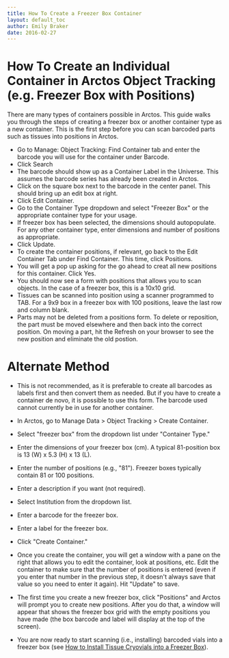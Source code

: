 ```yaml
---
title: How To Create a Freezer Box Container
layout: default_toc
author: Emily Braker
date: 2016-02-27
---
```


# How To Create an Individual Container in Arctos Object Tracking (e.g. Freezer Box with Positions)

There are many types of containers possible in Arctos. This guide walks you through the steps of creating a freezer box or another container type as a new container. This is the first step before you can scan barcoded parts such as tissues into positions in Arctos.

* Go to Manage: Object Tracking: Find Container tab and enter the barcode you will use for the container under Barcode. 
* Click Search
* The barcode should show up as a Container Label in the Universe. This assumes the barcode series has already been created in Arctos.
* Click on the square box next to the barcode in the center panel. This should bring up an edit box at right.
* Click Edit Container.
* Go to the Container Type dropdown and select "Freezer Box" or the appropriate container type for your usage.
* If freezer box has been selected, the dimensions should autopopulate. For any other container type, enter dimensions and number of positions as appropriate.
* Click Update.
* To create the container positions, if relevant, go back to the Edit Container Tab under Find Container. This time, click Positions.
* You will get a pop up asking for the go ahead to creat all new positions for this container. Click Yes.
* You should now see a form with positions that allows you to scan objects. In the case of a freezer box, this is a 10x10 grid. 
* Tissues can be scanned into position using a scanner programmed to TAB. For a 9x9 box in a freezer box with 100 positions, leave the last row and column blank.
* Parts may not be deleted from a positions form. To delete or reposition, the part must be moved elsewhere and then back into the correct position. On moving a part, hit the Refresh on your browser to see the new position and eliminate the old postion.


# Alternate Method
* This is not recommended, as it is preferable to create all barcodes as labels first and then convert them as needed. But if you have to create a container de novo, it is possible to use this form. The barcode used cannot currently be in use for another container. 

* In Arctos, go to Manage Data > Object Tracking > Create Container.

* Select "freezer box" from the dropdown list under "Container Type."

* Enter the dimensions of your freezer box (cm). A typical 81-position box is 13 (W) x 5.3 (H) x 13 (L).

* Enter the number of positions (e.g., "81"). Freezer boxes typically contain 81 or 100 positions.

* Enter a description if you want (not required).

* Select Institution from the dropdown list.

* Enter a barcode for the freezer box.

* Enter a label for the freezer box.

* Click "Create Container."

* Once you create the container, you will get a window with a pane on the right that allows you to edit the container, look at positions, etc. Edit the container to make sure that the number of positions is entered (even if you enter that number in the previous step, it doesn't always save that value so you need to enter it again). Hit "Update" to save.

* The first time you create a new freezer box, click "Positions" and Arctos will prompt you to create new positions. After you do that, a window will appear that shows the freezer box grid with the empty positions you have made (the box barcode and label will display at the top of the screen).

* You are now ready to start scanning (i.e., installing) barcoded vials into a freezer box (see [How to Install Tissue Cryovials into a Freezer Box](https://arctosdb.github.io/documentation-wiki/how_to/How-to-Install-Tissue-Cryovials-Into-a-Freezer-Box.html)).
